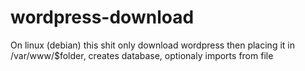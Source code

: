 # wordpress-download

On linux (debian) this shit only download wordpress then placing it in /var/www/$folder, creates database, optionaly imports from file
